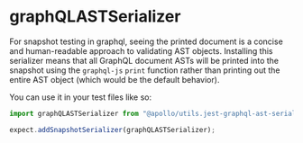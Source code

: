 # graphQLASTSerializer

For snapshot testing in graphql, seeing the printed document is a concise and human-readable approach to validating AST objects. Installing this serializer means that all GraphQL document ASTs will be printed into the snapshot using the `graphql-js` `print` function rather than printing out the entire AST object (which would be the default behavior).

You can use it in your test files like so:
```ts
import graphQLASTSerializer from "@apollo/utils.jest-graphql-ast-serializer";

expect.addSnapshotSerializer(graphQLASTSerializer);
```